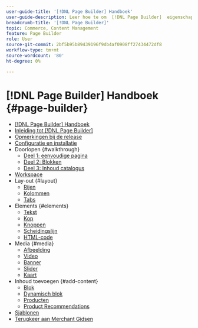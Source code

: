 ```yaml
---
user-guide-title: '[!DNL Page Builder] Handboek'
user-guide-description: Leer hoe te om  [!DNL Page Builder]  eigenschappen te gebruiken om inhoud-rijke pagina's met douanelay-outs tot stand te brengen die uw visueel het vertellen verbeteren, en klantenovereenkomst en loyaliteit te drijven.
breadcrumb-title: '[!DNL Page Builder]'
topic: Commerce, Content Management
feature: Page Builder
role: User
source-git-commit: 2bf5b95b89439196f9db4af0908ff27434472df8
workflow-type: tm+mt
source-wordcount: '80'
ht-degree: 0%

---
```



# [!DNL Page Builder] Handboek {#page-builder}

- [[!DNL Page Builder] Handboek](guide-overview.md)
- [Inleiding tot  [!DNL Page Builder]](introduction.md)
- [Opmerkingen bij de release](release-notes.md)
- [Configuratie en installatie](setup.md)
- Doorlopen {#walkthrough}
   - [Deel 1: eenvoudige pagina](1-simple-page.md)
   - [Deel 2: Blokken](2-blocks.md)
   - [Deel 3: Inhoud catalogus](3-catalog-content.md)
- [Workspace](workspace.md)
- Lay-out {#layout}
   - [Rijen](row.md)
   - [Kolommen](column.md)
   - [Tabs](tabs.md)
- Elements {#elements}
   - [Tekst](text.md)
   - [Kop](heading.md)
   - [Knoppen](buttons.md)
   - [Scheidingslijn](divider.md)
   - [HTML-code](html-code.md)
- Media {#media}
   - [Afbeelding](image.md)
   - [Video](video.md)
   - [Banner](banner.md)
   - [Slider](slider.md)
   - [Kaart](map.md)
- Inhoud toevoegen {#add-content}
   - [Blok](block.md)
   - [Dynamisch blok](dynamic-block.md)
   - [Producten](products.md)
   - [Product Recommendations](recommendations.md)
- [Sjablonen](templates.md)
- [ Terugkeer aan Merchant Gidsen ](https://experienceleague.adobe.com/en/docs/commerce-admin/user-guides/home)

